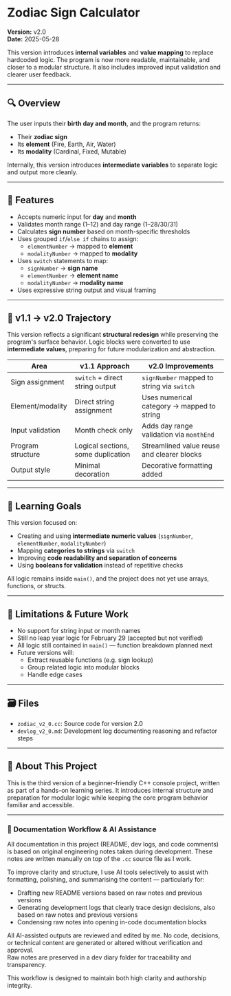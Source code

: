 # Zodiac Sign Calculator

**Version:** v2.0  
**Date:** 2025-05-28

This version introduces **internal variables** and **value mapping** to replace hardcoded logic. The program is now more readable, maintainable, and closer to a modular structure. It also includes improved input validation and clearer user feedback.

---
## 🔍 Overview

The user inputs their **birth day and month**, and the program returns:

- Their **zodiac sign**
- Its **element** (Fire, Earth, Air, Water)
- Its **modality** (Cardinal, Fixed, Mutable)

Internally, this version introduces **intermediate variables** to separate logic and output more cleanly.

---
## 🧱 Features

- Accepts numeric input for **day** and **month**
- Validates month range (1–12) and day range (1–28/30/31)
- Calculates **sign number** based on month-specific thresholds
- Uses grouped `if`/`else if` chains to assign:
	- `elementNumber` → mapped to **element**
	- `modalityNumber` → mapped to **modality**
- Uses `switch` statements to map:
	- `signNumber` → **sign name**
	- `elementNumber` → **element name**
	- `modalityNumber` → **modality name**
- Uses expressive string output and visual framing

---
## 🔁 v1.1 → v2.0 Trajectory

This version reflects a significant **structural redesign** while preserving the program's surface behavior. Logic blocks were converted to use **intermediate values**, preparing for future modularization and abstraction.

| Area              | v1.1 Approach                      | v2.0 Improvements                          |
| ----------------- | ---------------------------------- | ------------------------------------------ |
| Sign assignment   | `switch` + direct string output    | `signNumber` mapped to string via `switch` |
| Element/modality  | Direct string assignment           | Uses numerical category → mapped to string |
| Input validation  | Month check only                   | Adds day range validation via `monthEnd`   |
| Program structure | Logical sections, some duplication | Streamlined value reuse and clearer blocks |
| Output style      | Minimal decoration                 | Decorative formatting added                |

---
## 🧠 Learning Goals

This version focused on:

- Creating and using **intermediate numeric values** (`signNumber`, `elementNumber`, `modalityNumber`)
- Mapping **categories to strings** via `switch`
- Improving **code readability and separation of concerns**
- Using **booleans for validation** instead of repetitive checks

All logic remains inside `main()`, and the project does not yet use arrays, functions, or structs.

---
## 🚧 Limitations & Future Work

- No support for string input or month names
- Still no leap year logic for February 29 (accepted but not verified)
- All logic still contained in `main()` — function breakdown planned next
- Future versions will:
	- Extract reusable functions (e.g. sign lookup)
	- Group related logic into modular blocks
	- Handle edge cases

---
## 🗃️ Files

- `zodiac_v2_0.cc`: Source code for version 2.0
- `devlog_v2_0.md`: Development log documenting reasoning and refactor steps

---
## 📘 About This Project

This is the third version of a beginner-friendly C++ console project, written as part of a hands-on learning series. It introduces internal structure and preparation for modular logic while keeping the core program behavior familiar and accessible.

---
### 🧠 Documentation Workflow & AI Assistance

All documentation in this project (README, dev logs, and code comments) is based on original engineering notes taken during development. These notes are written manually on top of the `.cc` source file as I work.

To improve clarity and structure, I use AI tools selectively to assist with formatting, polishing, and summarising the content — particularly for:
- Drafting new README versions based on raw notes and previous versions
- Generating development logs that clearly trace design decisions, also based on raw notes and previous versions
- Condensing raw notes into opening in-code documentation blocks

All AI-assisted outputs are reviewed and edited by me. No code, decisions, or technical content are generated or altered without verification and approval.  
Raw notes are preserved in a dev diary folder for traceability and transparency.

This workflow is designed to maintain both high clarity and authorship integrity.
